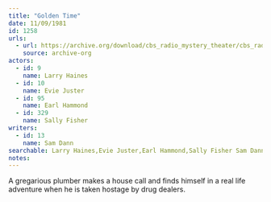 ```yaml
---
title: "Golden Time"
date: 11/09/1981
id: 1258
urls: 
  - url: https://archive.org/download/cbs_radio_mystery_theater/cbs_radio_mystery_theater-1251-1300.zip/cbs_radio_mystery_theater-1251-1300%2Fcbsrmt_1258_the_golden_time.mp3
    source: archive-org
actors:  
  - id: 9
    name: Larry Haines  
  - id: 10
    name: Evie Juster  
  - id: 95
    name: Earl Hammond  
  - id: 329
    name: Sally Fisher
writers:  
  - id: 13
    name: Sam Dann
searchable: Larry Haines,Evie Juster,Earl Hammond,Sally Fisher Sam Dann
notes:  
---
```

A gregarious plumber makes a house call and finds himself in a real life adventure when he is taken hostage by drug dealers.